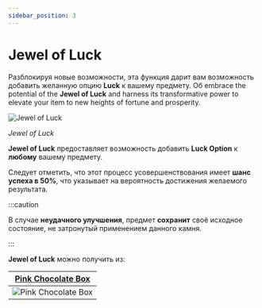 ```yaml
---
sidebar_position: 3
---
```


# Jewel of Luck

Разблокируя новые возможности, эта функция дарит вам возможность добавить желанную опцию **Luck** к вашему предмету. Об embrace the potential of the **Jewel of Luck** and harness its transformative power to elevate your item to new heights of fortune and prosperity.

![Jewel of Luck](/img/items/jewels/custom-green.png)

_Jewel of Luck_

**Jewel of Luck** предоставляет возможность добавить **Luck Option** к **любому** вашему предмету.

Следует отметить, что этот процесс усовершенствования имеет **шанс успеха в 50%**, что указывает на вероятность достижения желаемого результата.

:::caution

В случае **неудачного улучшения**, предмет **сохранит** своё исходное состояние, не затронутый применением данного камня.

:::

**Jewel of Luck** можно получить из:

|   [Pink Chocolate Box](/items/item-bags/misc/pink-chocolate-box)   |
| :----------------------------------------------------------------: |
| ![Pink Chocolate Box](/img/items/item-bags/pink-chocolate-box.png) |
